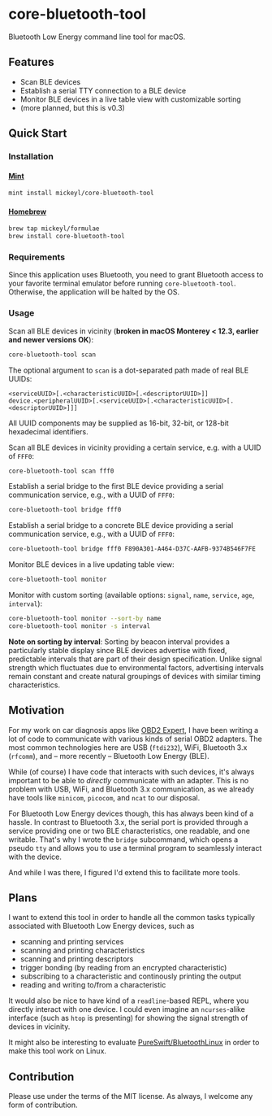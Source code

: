 # core-bluetooth-tool

Bluetooth Low Energy command line tool for macOS.

## Features

* Scan BLE devices
* Establish a serial TTY connection to a BLE device
* Monitor BLE devices in a live table view with customizable sorting
* (more planned, but this is v0.3)

## Quick Start

### Installation

#### [Mint](https://github.com/yonaskolb/mint)

```sh
mint install mickeyl/core-bluetooth-tool
```

#### [Homebrew](https://brew.sh)

```sh
brew tap mickeyl/formulae
brew install core-bluetooth-tool
```

### Requirements

Since this application uses Bluetooth, you need to grant Bluetooth access to your favorite terminal emulator before
running `core-bluetooth-tool`. Otherwise, the application will be halted by the OS.

### Usage

Scan all BLE devices in vicinity (**broken in macOS Monterey < 12.3, earlier and newer versions OK**):

```sh
core-bluetooth-tool scan
```

The optional argument to `scan` is a dot-separated path made of real BLE UUIDs:

```
<serviceUUID>[.<characteristicUUID>[.<descriptorUUID>]]
device.<peripheralUUID>[.<serviceUUID>[.<characteristicUUID>[.<descriptorUUID>]]]
```

All UUID components may be supplied as 16-bit, 32-bit, or 128-bit hexadecimal identifiers.

Scan all BLE devices in vicinity providing a certain service, e.g. with a UUID of `FFF0`:

```sh
core-bluetooth-tool scan fff0
```

Establish a serial bridge to the first BLE device providing a serial communication service, e.g., with a UUID of `FFF0`:

```sh
core-bluetooth-tool bridge fff0
```

Establish a serial bridge to a concrete BLE device providing a serial communication service, e.g., with a UUID of `FFF0`:

```sh
core-bluetooth-tool bridge fff0 F890A301-A464-D37C-AAFB-9374B546F7FE
```

Monitor BLE devices in a live updating table view:

```sh
core-bluetooth-tool monitor
```

Monitor with custom sorting (available options: `signal`, `name`, `service`, `age`, `interval`):

```sh
core-bluetooth-tool monitor --sort-by name
core-bluetooth-tool monitor -s interval
```

**Note on sorting by interval**: Sorting by beacon interval provides a particularly stable display since BLE devices advertise with fixed, predictable intervals that are part of their design specification. Unlike signal strength which fluctuates due to environmental factors, advertising intervals remain constant and create natural groupings of devices with similar timing characteristics.

## Motivation

For my work on car diagnosis apps like [OBD2 Expert](https://apps.apple.com/app/obd2-experte/id1142156521), I have been writing a lot of code to communicate
with various kinds of serial OBD2 adapters. The most common technologies here are USB (`ftdi232`), WiFi, Bluetooth 3.x (`rfcomm`), and – more recently – Bluetooth Low Energy (BLE).

While (of course) I have code that interacts with such devices, it's always important to be able to _directly_ communicate with an adapter.
This is no problem with USB, WiFi, and Bluetooth 3.x communication, as we already have tools like `minicom`, `picocom`, and `ncat` to our disposal.

For Bluetooth Low Energy devices though, this has always been kind of a hassle. In contrast to Bluetooth 3.x, the serial port is provided
through a service providing one or two BLE characteristics, one readable, and one writable.
That's why I wrote the `bridge` subcommand, which opens a pseudo `tty` and allows you to use a terminal program to seamlessly interact with the device.

And while I was there, I figured I'd extend this to facilitate more tools.

## Plans

I want to extend this tool in order to handle all the common tasks typically associated with Bluetooth Low Energy devices, such as
* scanning and printing services
* scanning and printing characteristics
* scanning and printing descriptors
* trigger bonding (by reading from an encrypted characteristic)
* subscribing to a characteristic and continously printing the output
* reading and writing to/from a characteristic

It would also be nice to have kind of a `readline`-based REPL, where you directly interact with one device.
I could even imagine an `ncurses`-alike interface (such as `htop` is presenting) for showing the signal strength of devices in vicinity.

It might also be interesting to evaluate [PureSwift/BluetoothLinux](https://github.com/PureSwift/BluetoothLinux) in order to make this tool work
on Linux.

## Contribution

Please use under the terms of the MIT license. As always, I welcome any form of contribution.
